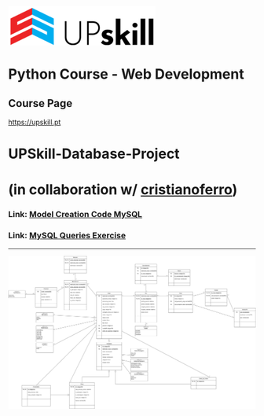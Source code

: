 ![UPSkill Program logo](https://raw.githubusercontent.com/Rocha-a21906962/UPSkill-Database-Project/main/UPSkill_Logo.png)

# Python Course - Web Development

## Course Page
<https://upskill.pt>

# UPSkill-Database-Project 
# (in collaboration w/ [cristianoferro](https://github.com/cristianoferro))
### Link: [Model Creation Code MySQL](https://github.com/Rocha-a21906962/UPSkill-Database-Project/blob/main/ProjetoBD_Comandos.sql)
### Link: [MySQL Queries Exercise](https://github.com/cristianoferro/UPSkill-Database-Project/blob/main/BD_ED.sql)

---
![Architecture](https://raw.githubusercontent.com/Rocha-a21906962/UPSkill-Database-Project/main/DrawProjetoDB.png)
